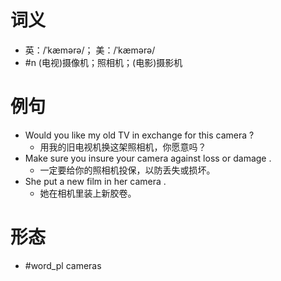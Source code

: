 # 词义
- 英：/ˈkæmərə/； 美：/ˈkæmərə/
- #n (电视)摄像机；照相机；(电影)摄影机
# 例句
- Would you like my old TV in exchange for this camera ?
	- 用我的旧电视机换这架照相机，你愿意吗？
- Make sure you insure your camera against loss or damage .
	- 一定要给你的照相机投保，以防丢失或损坏。
- She put a new film in her camera .
	- 她在相机里装上新胶卷。
# 形态
- #word_pl cameras
